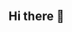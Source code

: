 ## Hi there 👋

<!--
**SYS3NT0/SYS3NT0** is a ✨ _special_ ✨ repository because its `README.md` (this file) appears on your GitHub profile.

Here are some ideas to get you started:

- 👋 Привет! Я Влиэкс(акс) сладкое сердце.
- 💞️ Я ищу возможность найти найти девушку: Не курящую.
- 📫 Как со мной связаться discordapp.com/users/746875412331626498/
-->
